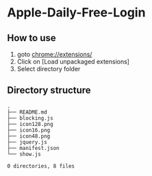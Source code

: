# Apple-Daily-Free-Login

## How to use
1. goto [chrome://extensions/](chrome://extensions/)
2. Click on [Load unpackaged extensions]
3. Select directory folder

## Directory structure
```
.
├── README.md
├── blocking.js
├── icon128.png
├── icon16.png
├── icon48.png
├── jquery.js
├── manifest.json
└── show.js

0 directories, 8 files
```